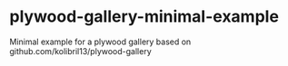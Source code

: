 # plywood-gallery-minimal-example

Minimal example for a plywood gallery based on github.com/kolibril13/plywood-gallery
